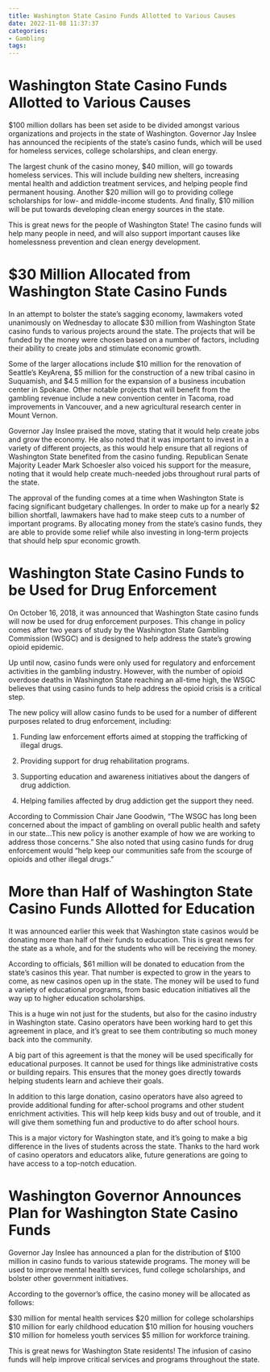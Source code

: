 ```yaml
---
title: Washington State Casino Funds Allotted to Various Causes
date: 2022-11-08 11:37:37
categories:
- Gambling
tags:
---
```



#  Washington State Casino Funds Allotted to Various Causes

$100 million dollars has been set aside to be divided amongst various organizations and projects in the state of Washington. Governor Jay Inslee has announced the recipients of the state’s casino funds, which will be used for homeless services, college scholarships, and clean energy.

The largest chunk of the casino money, $40 million, will go towards homeless services. This will include building new shelters, increasing mental health and addiction treatment services, and helping people find permanent housing. Another $20 million will go to providing college scholarships for low- and middle-income students. And finally, $10 million will be put towards developing clean energy sources in the state.

This is great news for the people of Washington State! The casino funds will help many people in need, and will also support important causes like homelessness prevention and clean energy development.

#  $30 Million Allocated from Washington State Casino Funds

In an attempt to bolster the state’s sagging economy, lawmakers voted unanimously on Wednesday to allocate $30 million from Washington State casino funds to various projects around the state. The projects that will be funded by the money were chosen based on a number of factors, including their ability to create jobs and stimulate economic growth.

Some of the larger allocations include $10 million for the renovation of Seattle’s KeyArena, $5 million for the construction of a new tribal casino in Suquamish, and $4.5 million for the expansion of a business incubation center in Spokane. Other notable projects that will benefit from the gambling revenue include a new convention center in Tacoma, road improvements in Vancouver, and a new agricultural research center in Mount Vernon.

Governor Jay Inslee praised the move, stating that it would help create jobs and grow the economy. He also noted that it was important to invest in a variety of different projects, as this would help ensure that all regions of Washington State benefited from the casino funding. Republican Senate Majority Leader Mark Schoesler also voiced his support for the measure, noting that it would help create much-needed jobs throughout rural parts of the state.

The approval of the funding comes at a time when Washington State is facing significant budgetary challenges. In order to make up for a nearly $2 billion shortfall, lawmakers have had to make steep cuts to a number of important programs. By allocating money from the state’s casino funds, they are able to provide some relief while also investing in long-term projects that should help spur economic growth.

#  Washington State Casino Funds to be Used for Drug Enforcement

On October 16, 2018, it was announced that Washington State casino funds will now be used for drug enforcement purposes. This change in policy comes after two years of study by the Washington State Gambling Commission (WSGC) and is designed to help address the state’s growing opioid epidemic.

Up until now, casino funds were only used for regulatory and enforcement activities in the gambling industry. However, with the number of opioid overdose deaths in Washington State reaching an all-time high, the WSGC believes that using casino funds to help address the opioid crisis is a critical step.

The new policy will allow casino funds to be used for a number of different purposes related to drug enforcement, including:

1. Funding law enforcement efforts aimed at stopping the trafficking of illegal drugs.

2. Providing support for drug rehabilitation programs.

3. Supporting education and awareness initiatives about the dangers of drug addiction.

4. Helping families affected by drug addiction get the support they need.

According to Commission Chair Jane Goodwin, “The WSGC has long been concerned about the impact of gambling on overall public health and safety in our state…This new policy is another example of how we are working to address those concerns.” She also noted that using casino funds for drug enforcement would “help keep our communities safe from the scourge of opioids and other illegal drugs.”

#  More than Half of Washington State Casino Funds Allotted for Education

It was announced earlier this week that Washington state casinos would be donating more than half of their funds to education. This is great news for the state as a whole, and for the students who will be receiving the money.

According to officials, $61 million will be donated to education from the state’s casinos this year. That number is expected to grow in the years to come, as new casinos open up in the state. The money will be used to fund a variety of educational programs, from basic education initiatives all the way up to higher education scholarships.

This is a huge win not just for the students, but also for the casino industry in Washington state. Casino operators have been working hard to get this agreement in place, and it’s great to see them contributing so much money back into the community.

A big part of this agreement is that the money will be used specifically for educational purposes. It cannot be used for things like administrative costs or building repairs. This ensures that the money goes directly towards helping students learn and achieve their goals.

In addition to this large donation, casino operators have also agreed to provide additional funding for after-school programs and other student enrichment activities. This will help keep kids busy and out of trouble, and it will give them something fun and productive to do after school hours.

This is a major victory for Washington state, and it’s going to make a big difference in the lives of students across the state. Thanks to the hard work of casino operators and educators alike, future generations are going to have access to a top-notch education.

#  Washington Governor Announces Plan for Washington State Casino Funds

Governor Jay Inslee has announced a plan for the distribution of $100 million in casino funds to various statewide programs. The money will be used to improve mental health services, fund college scholarships, and bolster other government initiatives.

According to the governor’s office, the casino money will be allocated as follows:

$30 million for mental health services
$20 million for college scholarships
$10 million for early childhood education
$10 million for housing vouchers
$10 million for homeless youth services
$5 million for workforce training.


This is great news for Washington State residents! The infusion of casino funds will help improve critical services and programs throughout the state.